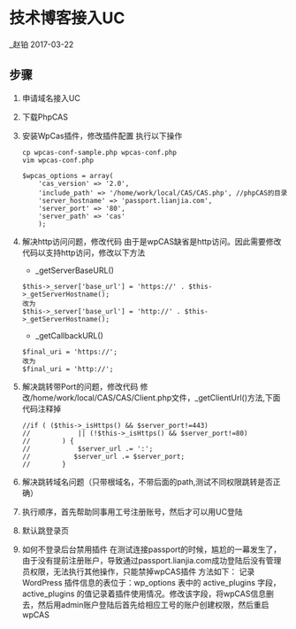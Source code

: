 # 技术博客接入UC
_赵铂 2017-03-22

## 步骤
1. 申请域名接入UC
2. 下载PhpCAS
3. 安装WpCas插件，修改插件配置
	执行以下操作
	
	```
	cp wpcas-conf-sample.php wpcas-conf.php
	vim wpcas-conf.php
	
	$wpcas_options = array(
        'cas_version' => '2.0',
        'include_path' => '/home/work/local/CAS/CAS.php', //phpCAS的目录
        'server_hostname' => 'passport.lianjia.com',
        'server_port' => '80',
        'server_path' => 'cas'
        );
    ```
	
4. 解决http访问问题，修改代码
	由于是wpCAS缺省是http访问。因此需要修改代码以支持http访问，修改以下方法 
	
	* _getServerBaseURL()
	
	```
	$this->_server['base_url'] = 'https://' . $this->_getServerHostname();
	改为
	$this->_server['base_url'] = 'http://' . $this->_getServerHostname();
	```
	* _getCallbackURL()
	
	```
    $final_uri = 'https://';
    改为
    $final_uri = 'http://';
    ```
	
6. 解决跳转带Port的问题，修改代码
	修改/home/work/local/CAS/CAS/Client.php文件，_getClientUrl()方法,下面代码注释掉
	
	```
	//if ( ($this->_isHttps() && $server_port!=443)
    //            || (!$this->_isHttps() && $server_port!=80)
    //        ) {
    //            $server_url .= ':';
    //           $server_url .= $server_port;
    //        }
   ```
7. 解决跳转域名问题（只带根域名，不带后面的path,测试不同权限跳转是否正确） 
8. 执行顺序，首先帮助同事用工号注册账号，然后才可以用UC登陆
9. 默认跳登录页
11. 如何不登录后台禁用插件
	在测试连接passport的时候，尴尬的一幕发生了，由于没有提前注册账户，导致通过passport.lianjia.com成功登陆后没有管理员权限，无法执行其他操作，只能禁掉wpCAS插件
	方法如下：
	记录 WordPress 插件信息的表位于：wp_options 表中的 active_plugins 字段，active_plugins 的值记录着插件使用情况。修改该字段，将wpCAS信息删去，然后用admin账户登陆后首先给相应工号的账户创建权限，然后重启wpCAS
